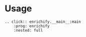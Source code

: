 # Usage

```{eval-rst}
.. click:: enrichify.__main__:main
    :prog: enrichify
    :nested: full
```
